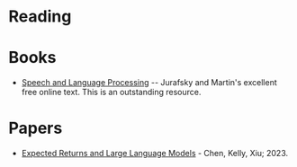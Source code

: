 # Reading

# Books
* [Speech and Language Processing](https://web.stanford.edu/~jurafsky/slp3/) -- Jurafsky and Martin's excellent free online text. This is an outstanding resource.



# Papers
* [Expected Returns and Large Language Models](https://papers.ssrn.com/sol3/papers.cfm?abstract_id=4416687) - Chen, Kelly, Xiu; 2023.
